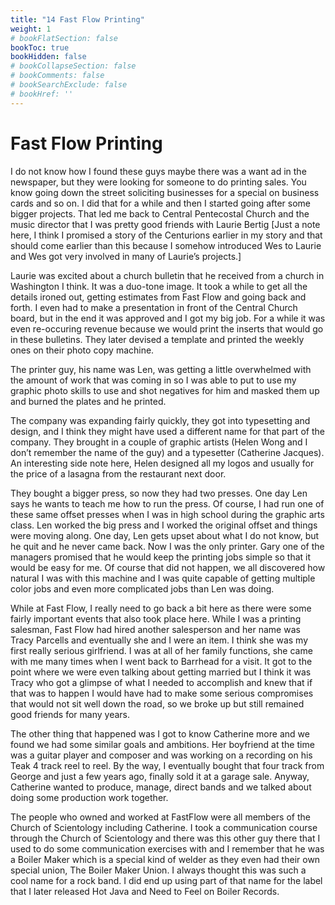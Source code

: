 ```yaml
---
title: "14 Fast Flow Printing"
weight: 1
# bookFlatSection: false
bookToc: true
bookHidden: false
# bookCollapseSection: false
# bookComments: false
# bookSearchExclude: false
# bookHref: ''
---
```

# Fast Flow Printing
I do not know how I found these guys maybe there was a want ad in the newspaper, but they were looking for someone to do printing sales.  You know going down the street soliciting businesses for a special on business cards and so on.  I did that for a while and then I started going after some bigger projects.  That led me back to Central Pentecostal Church and the music director that I was pretty good friends with Laurie Bertig [Just a note here, I think I promised a story of the Centurions earlier in my story and that should come earlier than this because I somehow introduced Wes to Laurie and Wes got very involved in many of Laurie’s projects.]

Laurie was excited about a church bulletin that he received from a church in Washington I think.  It was a duo-tone image.  It took a while to get all the details ironed out, getting estimates from Fast Flow and going back and forth.  I even had to make a presentation in front of the Central Church board, but in the end it was approved and I got my big job.  For a while it was even re-occuring revenue because we would print the inserts that would go in these bulletins.  They later devised a template and printed the weekly ones on their photo copy machine.

The printer guy, his name was Len, was getting a little overwhelmed with the amount of work that was coming in so I was able to put to use my graphic photo skills to use and shot negatives for him and masked them up and burned the plates and he printed. 

The company was expanding fairly quickly, they got into typesetting and design,  and I think they might have used a different name for that part of the company.  They brought in a couple of graphic artists (Helen Wong and I don’t remember the name of the guy) and a typesetter (Catherine Jacques).  An interesting side note here, Helen designed all my logos and usually for the price of a lasagna from the restaurant next door.

They bought a bigger press, so now they had two presses.  One day Len says he wants to teach me how to run the press.  Of course, I had run one of these same offset presses when I was in high school during the graphic arts class.  Len worked the big press and I worked the original offset and things were moving along.  One day, Len gets upset about what I do not know, but he quit and he never came back.  Now I was the only printer.  Gary one of the managers promised that he would keep the printing jobs simple so that it would be easy for me.  Of course that did not happen, we all discovered how natural I was with this machine and I was quite capable of getting multiple color jobs and even more complicated jobs than  Len was doing.

While at Fast Flow, I really need to go back a bit here as there were some fairly important events that also took place here.  While I was a printing salesman, Fast Flow had hired another salesperson and her name was Tracy Parcells and eventually she and I were an item.  I think she was my first really serious girlfriend.  I was at all of her family functions, she came with me many times when I went back to Barrhead for a visit.  It got to the point where we were even talking about getting married but I think it was Tracy who got a glimpse of what I needed to accomplish and knew that if that was to happen I would have had to make some serious compromises that would not sit well down the road, so we broke up but still remained good friends for many years.

The other thing that happened was I got to know Catherine more and we found we had some similar goals and ambitions.  Her boyfriend at the time was a guitar player and composer and was working on a recording on his Teak 4 track reel to reel.  By the way, I eventually bought that four track from George and just a few years ago, finally sold it at a garage sale.  Anyway, Catherine wanted to produce, manage, direct bands and we talked about doing some production work together.

The people who owned and worked at FastFlow were all members of the Church of Scientology including Catherine. I took a communication course through the Church of Scientology and there was this other guy there that I used to do some communication exercises with and I remember that he was a Boiler Maker which is a special kind of welder as they even had their own special union, The Boiler Maker Union. I always thought this was such a cool name for a rock band. I did end up using part of that name for the label that I later released Hot Java and Need to Feel on Boiler Records.